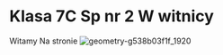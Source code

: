 # Klasa 7C Sp nr 2 W witnicy
Witamy Na stronie
![geometry-g538b03f1f_1920](https://user-images.githubusercontent.com/98953257/152355558-dabcca02-6f80-49e5-9df1-c752414b7db3.jpg)
